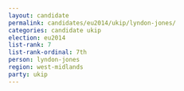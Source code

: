 ```yaml
---
layout: candidate
permalink: candidates/eu2014/ukip/lyndon-jones/
categories: candidate ukip
election: eu2014
list-rank: 7
list-rank-ordinal: 7th
person: lyndon-jones
region: west-midlands
party: ukip
---
```


